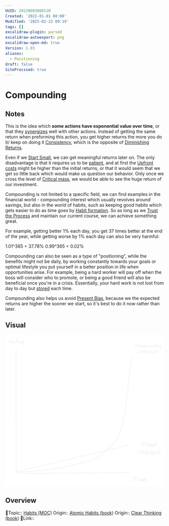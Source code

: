 ```yaml
---
UUID: 20220603080120
Created: '2022-01-01 08:00'
Modified: '2025-02-22 09:19'
tags: []
excalidraw-plugin: parsed
excalidraw-autoexport: png
excalidraw-open-md: true
Version: 1.03
aliases:
  - Positioning
draft: false
SiteProcssed: true
---
```


# Compounding

## Notes

This is the idea which **some actions have exponential value over time**, or that they [synergizes](/notes/win-win-situations.md) well with other actions. Instead of getting the same return when preforming this action, you get higher returns the more you do it/ keep on doing it [Consistency](/notes/consistency.md), which is the opposite of [Diminishing Returns](/notes/diminishing-returns.md).

Even if we [Start Small](/notes/start-small.md), we can get meaningful returns later on. The only disadvantage is that it requires us to be [patient](/notes/patience.md), and at first the [Upfront costs](/notes/upfront-costs.md) might be higher than the initial returns, or that it would seem that we get so little back which would make us question our behavior. Only once we cross the level of [Critical mass](/notes/critical-mass.md), we would be able to see the huge return of our investment.

Compounding is not limited to a specific field, we can find examples in the financial world - compounding interest which usually revolves around savings, but also in the world of habits, such as keeping good habits which gets easier to do as time goes by [Habit formation](/notes/habit-formation.md). So as long as we [Trust the Process](/notes/trust-the-process.md) and maintain our current course, we can achieve something great.

For example, getting better 1% each day, you get 37 times better at the end of the year, while getting worse by 1% each day can also be very harmful:

1.01^365 = 37.78%
0.99^365 = 0.02%

Compounding can also be seen as a type of "positioning", while the benefits might not be daily, by working constantly towards your goals or optimal lifestyle you put yourself in a better position in life when opportunities arise. For example, being a hard worker will pay off when the boss will consider who to promote, or being a good friend will also be beneficial once you're in a crisis. Essentially, your hard work is not lost from day to day but [stored](/notes/effort-storing.md) each time.

Compounding also helps us avoid [Present Bias](/notes/present-bias.md), because we the expected returns are higher the sooner we start, so it's best to do it now rather than later.

## Visual

![Compounding.webp](/notes/compounding.webp)

## Overview
🔼Topic:: [Habits (MOC)](/mocs/habits-moc.md)
Origin:: [Atomic Habits (book)](/books/atomic-habits-book.md)
Origin:: [Clear Thinking (book)](/books/clear-thinking-book.md)
🔗Link::

